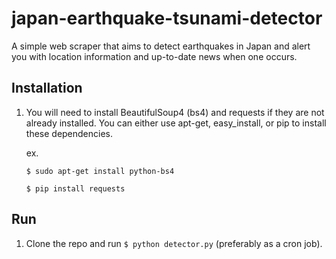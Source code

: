 # japan-earthquake-tsunami-detector
A simple web scraper that aims to detect earthquakes in Japan and alert you with location information and up-to-date news when one occurs.


## Installation

1. You will need to install BeautifulSoup4 (bs4) and requests if they are not already installed. You can either use apt-get, easy_install, or pip to install these dependencies.

   ex. 
   
   `$ sudo apt-get install python-bs4`
		
   `$ pip install requests`

## Run

1. Clone the repo and run `$ python detector.py` (preferably as a cron job).